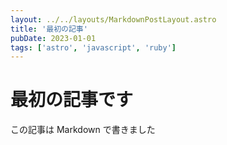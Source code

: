 ```yaml
---
layout: ../../layouts/MarkdownPostLayout.astro
title: '最初の記事'
pubDate: 2023-01-01
tags: ['astro', 'javascript', 'ruby']
---
```


# 最初の記事です

この記事は Markdown で書きました
